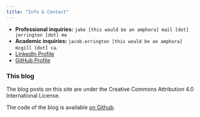 ```yaml
---
title: "Info & Contact"
---
```


* **Professional inquiries:** `jake [this would be an amphora] mail [dot] jerrington [dot] me`
* **Academic inquiries:** `jacob.errington [this would be an amphora] mcgill [dot] ca`.
* [LinkedIn Profile](https://www.linkedin.com/in/jacob-errington-9822a7b0/)
* [GitHub Profile](https://github.com/tsani)

### This blog

The blog posts on this site are under the Creative Commons Attribution 4.0
International License.

The code of the blog is available
[on Github](http://github.com/tsani/jerrington.me).
